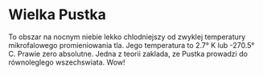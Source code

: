 # Wielka Pustka

To obszar na nocnym niebie lekko chlodniejszy od zwyklej temperatury
mikrofalowego promieniowania tla. Jego temperatura to 2.7° K lub -270.5° C.
Prawie zero absolutne. Jedna z teorii zaklada, ze Pustka prowadzi do
równoleglego wszechswiata. Wow!
